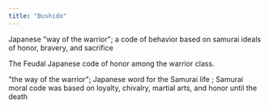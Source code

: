 ```yaml
---
title: "Bushido"
---
```

Japanese &quot;way of the warrior&quot;; a code of behavior based on samurai ideals of honor, bravery, and sacrifice

The Feudal Japanese code of honor among the warrior class.

&quot;the way of the warrior&quot;; Japanese word for the Samurai life ; Samurai moral code was based on loyalty, chivalry, martial arts, and honor until the death


